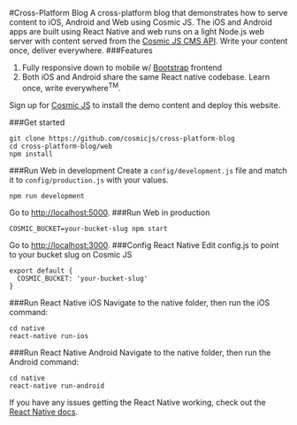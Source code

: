 #Cross-Platform Blog
A cross-platform blog that demonstrates how to serve content to iOS, Android and Web using Cosmic JS. The iOS and Android apps are built using React Native and web runs on a light Node.js web server with content served from the [Cosmic JS CMS API](https://cosmicjs.com).  Write your content once, deliver everywhere.
###Features
1. Fully responsive down to mobile w/ [Bootstrap](http://getbootstrap.com) frontend<br />
2. Both iOS and Android share the same React native codebase.  Learn once, write everywhere<sup>TM</sup>.

Sign up for [Cosmic JS](https://cosmicjs.com) to install the demo content and deploy this website.

###Get started
```
git clone https://github.com/cosmicjs/cross-platform-blog
cd cross-platform-blog/web
npm install
```
###Run Web in development
Create a `config/development.js` file and match it to `config/production.js` with your values.
```
npm run development
```
Go to [http://localhost:5000](http://localhost:5000).
###Run Web in production
```
COSMIC_BUCKET=your-bucket-slug npm start
```
Go to [http://localhost:3000](http://localhost:3000).
###Config React Native
Edit config.js to point to your bucket slug on Cosmic JS
```
export default {
  COSMIC_BUCKET: 'your-bucket-slug'
}
```
###Run React Native iOS
Navigate to the native folder, then run the iOS command:
```
cd native
react-native run-ios
```
###Run React Native Android
Navigate to the native folder, then run the Android command:
```
cd native
react-native run-android
```
If you have any issues getting the React Native working, check out the [React Native docs](https://facebook.github.io/react-native/).